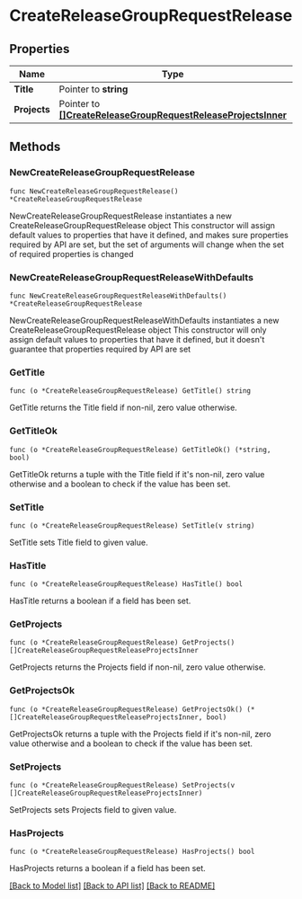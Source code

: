 # CreateReleaseGroupRequestRelease

## Properties

Name | Type | Description | Notes
------------ | ------------- | ------------- | -------------
**Title** | Pointer to **string** |  | [optional] 
**Projects** | Pointer to [**[]CreateReleaseGroupRequestReleaseProjectsInner**](CreateReleaseGroupRequestReleaseProjectsInner.md) |  | [optional] 

## Methods

### NewCreateReleaseGroupRequestRelease

`func NewCreateReleaseGroupRequestRelease() *CreateReleaseGroupRequestRelease`

NewCreateReleaseGroupRequestRelease instantiates a new CreateReleaseGroupRequestRelease object
This constructor will assign default values to properties that have it defined,
and makes sure properties required by API are set, but the set of arguments
will change when the set of required properties is changed

### NewCreateReleaseGroupRequestReleaseWithDefaults

`func NewCreateReleaseGroupRequestReleaseWithDefaults() *CreateReleaseGroupRequestRelease`

NewCreateReleaseGroupRequestReleaseWithDefaults instantiates a new CreateReleaseGroupRequestRelease object
This constructor will only assign default values to properties that have it defined,
but it doesn't guarantee that properties required by API are set

### GetTitle

`func (o *CreateReleaseGroupRequestRelease) GetTitle() string`

GetTitle returns the Title field if non-nil, zero value otherwise.

### GetTitleOk

`func (o *CreateReleaseGroupRequestRelease) GetTitleOk() (*string, bool)`

GetTitleOk returns a tuple with the Title field if it's non-nil, zero value otherwise
and a boolean to check if the value has been set.

### SetTitle

`func (o *CreateReleaseGroupRequestRelease) SetTitle(v string)`

SetTitle sets Title field to given value.

### HasTitle

`func (o *CreateReleaseGroupRequestRelease) HasTitle() bool`

HasTitle returns a boolean if a field has been set.

### GetProjects

`func (o *CreateReleaseGroupRequestRelease) GetProjects() []CreateReleaseGroupRequestReleaseProjectsInner`

GetProjects returns the Projects field if non-nil, zero value otherwise.

### GetProjectsOk

`func (o *CreateReleaseGroupRequestRelease) GetProjectsOk() (*[]CreateReleaseGroupRequestReleaseProjectsInner, bool)`

GetProjectsOk returns a tuple with the Projects field if it's non-nil, zero value otherwise
and a boolean to check if the value has been set.

### SetProjects

`func (o *CreateReleaseGroupRequestRelease) SetProjects(v []CreateReleaseGroupRequestReleaseProjectsInner)`

SetProjects sets Projects field to given value.

### HasProjects

`func (o *CreateReleaseGroupRequestRelease) HasProjects() bool`

HasProjects returns a boolean if a field has been set.


[[Back to Model list]](../README.md#documentation-for-models) [[Back to API list]](../README.md#documentation-for-api-endpoints) [[Back to README]](../README.md)


